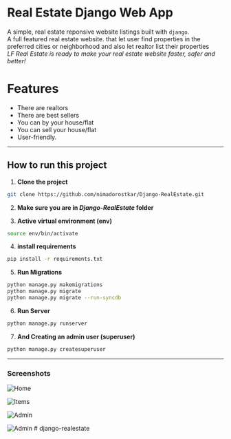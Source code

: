 # Real Estate Django Web App

A simple, real estate reponsive website listings built with `django`.
<br>
A full featured real estate website. that let user find properties in the preferred cities or neighborhood and also let realtor list their properties
<br>
*LF Real Estate is ready to make your real estate website faster, safer and better!*

# Features
* There are realtors
* There are best sellers
* You can by your house/flat
* You can sell your house/flat
* User-friendly.

<hr>

## How to run this project


1. **Clone the project**

```sh
git clone https://github.com/nimadorostkar/Django-RealEstate.git
```

2.  **Make sure you are in *Django-RealEstate* folder**


3. **Active virtual environment (env)**
```sh
source env/bin/activate
```

4. **install requirements**
```sh
pip install -r requirements.txt
```

5. **Run Migrations**

```sh
python manage.py makemigrations
python manage.py migrate
python manage.py migrate --run-syncdb

```

6. **Run Server**

```sh
python manage.py runserver
```

7. **And Creating an admin user (superuser)**

```sh
python manage.py createsuperuser
```


<hr>



### Screenshots

![Home](https://github.com/nimadorostkar/Django-RealEstate/blob/master/screenshots/1.png)

![Items](https://github.com/nimadorostkar/Django-RealEstate/blob/master/screenshots/2.png)

![Admin](https://github.com/nimadorostkar/Django-RealEstate/blob/master/screenshots/3.png)

![Admin](https://github.com/nimadorostkar/Django-RealEstate/blob/master/screenshots/4.png)
#   d j a n g o - r e a l e s t a t e  
 